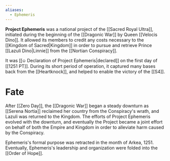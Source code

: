 ```yaml
---
aliases:
  - Ephemeris
---
```


**Project Ephemeris** was a national project of the [[Sacred Royal Ultra]], initiated during the beginning of the [[Dragonic War]] by Queen [[Velocis Dino]]. It allowed its members to credit any costs necessary to the [[Kingdom of Sacred|Kingdom]] in order to pursue and retrieve Prince [[Lazuli Dino|Linnie]] from the [[Nortian Conspiracy]].

It was [[⎉ Declaration of Project Ephemeris|declared]] on the first day of [[1251 PT]]. During its short period of operation, it captured many bases back from the [[Heartknock]], and helped to enable the victory of the [[S4]].


# Fate
After [[Zero Day]], the [[Dragonic War]] began a steady downturn as [[Serena Nortia]] reclaimed her country from the Conspiracy's wrath, and Lazuli was returned to the Kingdom. The efforts of Project Ephemeris evolved with the downturn, and eventually the Project became a joint effort on behalf of both the Empire and Kingdom in order to alleviate harm caused by the Conspiracy. 

Ephemeris's formal purpose was retracted in the month of Arkea, 1251. Eventually, Ephemeris's leadership and organization were folded into the [[Order of Hope]].
